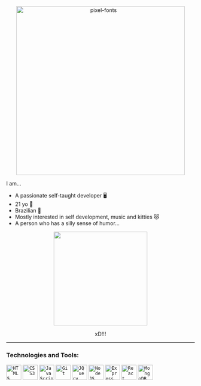 <div align="center">
  <img width="450px" src="https://fontmeme.com/permalink/220718/b8b0166f4fd3c8da2edf5e56c4c1f2c4.png" alt="pixel-fonts" border="0">
</div>

I am...
- A passionate self-taught developer 🖥️
- 21 yo 💃
- Brazilian 🤟
- Mostly interested in self development, music and kitties 😻
- A person who has a silly sense of humor...

<div align="center">
  <img src="https://ahseeit.com//king-include/uploads/2021/01/103859274_174032017437423_4114046390534467243_n-8168050981.jpg" width="250">
  <p>xD!!!</p>
</div>

---

### Technologies and Tools:

<code><img width="40px" src="https://cdn.jsdelivr.net/gh/devicons/devicon/icons/html5/html5-plain-wordmark.svg" title = "HTML5"/></code>
<code><img width="40px" src="https://cdn.jsdelivr.net/gh/devicons/devicon/icons/css3/css3-plain-wordmark.svg" title = "CSS3"/></code>
<code><img width="40px" src="https://cdn.jsdelivr.net/gh/devicons/devicon/icons/javascript/javascript-plain.svg" title = "JavaScript"/></code> 
<code><img width="40px" src="https://cdn.jsdelivr.net/gh/devicons/devicon/icons/git/git-plain.svg" title = "Git"/></code>
<code><img width="40px" src="https://cdn.jsdelivr.net/gh/devicons/devicon/icons/jquery/jquery-plain-wordmark.svg" title = "JQuery"/></code>
<code><img width="40px" src="https://cdn.jsdelivr.net/gh/devicons/devicon/icons/nodejs/nodejs-plain-wordmark.svg" title = "NodeJS"/></code>
<code><img width="40px" src="https://cdn.jsdelivr.net/gh/devicons/devicon/icons/express/express-original.svg" title = "Express"/></code>
<code><img width="40px" src="https://cdn.jsdelivr.net/gh/devicons/devicon/icons/react/react-original-wordmark.svg" title = "React"/></code> 
<code><img width="40px" src="https://cdn.jsdelivr.net/gh/devicons/devicon/icons/mongodb/mongodb-plain-wordmark.svg" title = "MongoDB"/></code> 
